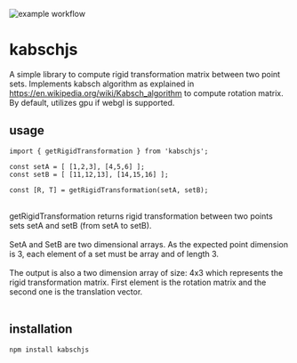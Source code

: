 ![example workflow](https://github.com/sha-kil/kabschjs/actions/workflows/build.yml/badge.svg?branch=master)<br>
# kabschjs

A simple library to compute rigid transformation matrix between two point sets.
Implements kabsch algorithm as explained in https://en.wikipedia.org/wiki/Kabsch_algorithm to compute rotation matrix. By default, utilizes gpu if webgl
is supported.

## usage
```
import { getRigidTransformation } from 'kabschjs';

const setA = [ [1,2,3], [4,5,6] ];
const setB = [ [11,12,13], [14,15,16] ];

const [R, T] = getRigidTransformation(setA, setB);
```
<br>
getRigidTransformation returns rigid transformation between two points sets
setA and setB (from setA to setB).<br><br>
SetA and SetB are two dimensional arrays. As the expected point dimension is 3, each element of a set must be array and of length 3.<br><br>
The output is also a two dimension array of size: 4x3 which represents the rigid transformation matrix. First element is the rotation matrix and the second one is the translation vector.
<br><br>

## installation
`npm install kabschjs`